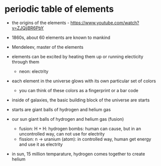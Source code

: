# periodic table of elements

- the origins of the elements - https://www.youtube.com/watch?v=ZJQjjBR6PbY

- 1860s, about 60 elements are known to mankind

- Mendeleev, master of the elements

- elements can be excited by heating them up or running electicity through them
  - neon: electrity

- each element in the universe glows with its own particular set of colors
  - you can think of these colors as a fingerprint or a bar code

- inside of galaxies, the basic building block of the universe are starts
- starts are giant balls of hydrogen and helium gas
- our sun giant balls of hydrogen and helium gas (fusion)
  - fusion: H + H: hydrogen bombs: human can cause, but in an uncontrolled way, can not use for electrity
  - fission: n -> uranium (atom): in controlled way, human get energy and use it as electrity

- in sun, 15 million temparature, hydrogen comes together to create helium
